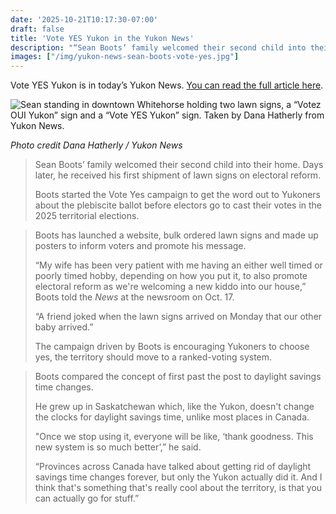 ```yaml
---
date: '2025-10-21T10:17:30-07:00'
draft: false
title: 'Vote YES Yukon in the Yukon News'
description: "“Sean Boots’ family welcomed their second child into their home. Days later, he received his first shipment of lawn signs on electoral reform. Boots started the Vote Yes campaign to get the word out to Yukoners about the plebiscite ballot before electors go to cast their votes in the 2025 territorial elections.”"
images: ["/img/yukon-news-sean-boots-vote-yes.jpg"]
---
```


Vote YES Yukon is in today’s Yukon News. [You can read the full article here](https://www.yukon-news.com/news/vote-yes-campaign-born-as-yukon-faces-plebiscite-ballot-on-voting-system-8310444). 

<img class="h-48 w-96 object-scale-down" src="/img/yukon-news-sean-boots-vote-yes.jpg" alt="Sean standing in downtown Whitehorse holding two lawn signs, a “Votez OUI Yukon” sign and a “Vote YES Yukon” sign. Taken by Dana Hatherly from Yukon News.">

_Photo credit Dana Hatherly / Yukon News_

> Sean Boots’ family welcomed their second child into their home. Days later, he received his first shipment of lawn signs on electoral reform.
> 
> Boots started the Vote Yes campaign to get the word out to Yukoners about the plebiscite ballot before electors go to cast their votes in the 2025 territorial elections.

> Boots has launched a website, bulk ordered lawn signs and made up posters to inform voters and promote his message.
> 
> “My wife has been very patient with me having an either well timed or poorly timed hobby, depending on how you put it, to also promote electoral reform as we're welcoming a new kiddo into our house,” Boots told the _News_ at the newsroom on Oct. 17. 
> 
> “A friend joked when the lawn signs arrived on Monday that our other baby arrived.”
> 
> The campaign driven by Boots is encouraging Yukoners to choose yes, the territory should move to a ranked-voting system.

> Boots compared the concept of first past the post to daylight savings time changes.
> 
> He grew up in Saskatchewan which, like the Yukon, doesn't change the clocks for daylight savings time, unlike most places in Canada.
> 
> "Once we stop using it, everyone will be like, ‘thank goodness. This new system is so much better’,” he said. 
> 
> “Provinces across Canada have talked about getting rid of daylight savings time changes forever, but only the Yukon actually did it. And I think that's something that's really cool about the territory, is that you can actually go for stuff.”
